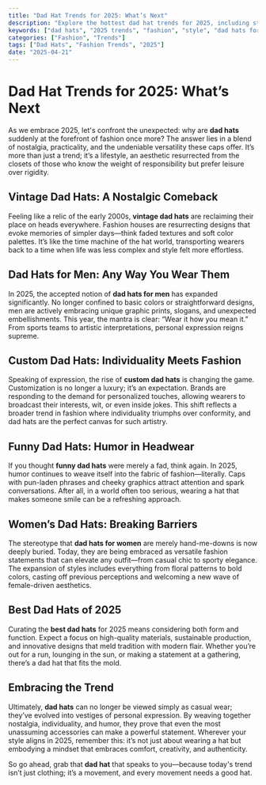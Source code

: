 ```yaml
---
title: "Dad Hat Trends for 2025: What’s Next"
description: "Explore the hottest dad hat trends for 2025, including style inspiration and design shifts making waves in the world of headwear."
keywords: ["dad hats", "2025 trends", "fashion", "style", "dad hats for men", "custom dad hats"]
categories: ["Fashion", "Trends"]
tags: ["Dad Hats", "Fashion Trends", "2025"]
date: "2025-04-21"
---
```


# Dad Hat Trends for 2025: What’s Next

As we embrace 2025, let's confront the unexpected: why are **dad hats** suddenly at the forefront of fashion once more? The answer lies in a blend of nostalgia, practicality, and the undeniable versatility these caps offer. It’s more than just a trend; it’s a lifestyle, an aesthetic resurrected from the closets of those who know the weight of responsibility but prefer leisure over rigidity. 

## Vintage Dad Hats: A Nostalgic Comeback

Feeling like a relic of the early 2000s, **vintage dad hats** are reclaiming their place on heads everywhere. Fashion houses are resurrecting designs that evoke memories of simpler days—think faded textures and soft color palettes. It’s like the time machine of the hat world, transporting wearers back to a time when life was less complex and style felt more effortless. 

## Dad Hats for Men: Any Way You Wear Them

In 2025, the accepted notion of **dad hats for men** has expanded significantly. No longer confined to basic colors or straightforward designs, men are actively embracing unique graphic prints, slogans, and unexpected embellishments. This year, the mantra is clear: “Wear it how you mean it.” From sports teams to artistic interpretations, personal expression reigns supreme. 

## Custom Dad Hats: Individuality Meets Fashion

Speaking of expression, the rise of **custom dad hats** is changing the game. Customization is no longer a luxury; it’s an expectation. Brands are responding to the demand for personalized touches, allowing wearers to broadcast their interests, wit, or even inside jokes. This shift reflects a broader trend in fashion where individuality triumphs over conformity, and dad hats are the perfect canvas for such artistry.

## Funny Dad Hats: Humor in Headwear

If you thought **funny dad hats** were merely a fad, think again. In 2025, humor continues to weave itself into the fabric of fashion—literally. Caps with pun-laden phrases and cheeky graphics attract attention and spark conversations. After all, in a world often too serious, wearing a hat that makes someone smile can be a refreshing approach.

## Women’s Dad Hats: Breaking Barriers

The stereotype that **dad hats for women** are merely hand-me-downs is now deeply buried. Today, they are being embraced as versatile fashion statements that can elevate any outfit—from casual chic to sporty elegance. The expansion of styles includes everything from floral patterns to bold colors, casting off previous perceptions and welcoming a new wave of female-driven aesthetics.

## Best Dad Hats of 2025

Curating the **best dad hats** for 2025 means considering both form and function. Expect a focus on high-quality materials, sustainable production, and innovative designs that meld tradition with modern flair. Whether you’re out for a run, lounging in the sun, or making a statement at a gathering, there’s a dad hat that fits the mold.

## Embracing the Trend

Ultimately, **dad hats** can no longer be viewed simply as casual wear; they’ve evolved into vestiges of personal expression. By weaving together nostalgia, individuality, and humor, they prove that even the most unassuming accessories can make a powerful statement. Wherever your style aligns in 2025, remember this: it’s not just about wearing a hat but embodying a mindset that embraces comfort, creativity, and authenticity. 

So go ahead, grab that **dad hat** that speaks to you—because today's trend isn’t just clothing; it’s a movement, and every movement needs a good hat.